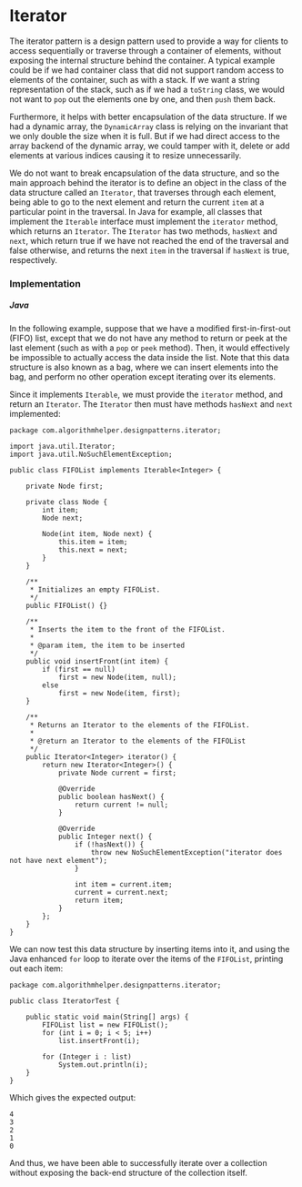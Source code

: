 # Iterator

The iterator pattern is a design pattern used to provide a way for clients to access sequentially
or traverse through a container of elements, without exposing the internal structure behind the 
container. A typical example could be if we had container class that did not support random access
to elements of the container, such as with a stack. If we want a string representation of the 
stack, such as if we had a `toString` class, we would not want to `pop` out the elements one by one,
and then `push` them back.

Furthermore, it helps with better encapsulation of the data structure. If we had a dynamic array,
the `DynamicArray` class is relying on the invariant that we only double the size when it is full.
But if we had direct access to the array backend of the dynamic array, we could tamper with it, 
delete or add elements at various indices causing it to resize unnecessarily. 

We do not want to break encapsulation of the data structure, and so the main approach behind the 
iterator is to define an object in the class of the data structure called an `Iterator`, that 
traverses through each element, being able to go to the next element and return the current `item`
at a particular point in the traversal. In Java for example, all classes that implement the 
`Iterable` interface must implement the `iterator` method, which returns an `Iterator`. The 
`Iterator` has two methods, `hasNext` and `next`, which return true if we have not reached the end 
of the traversal and false otherwise, and returns the next `item` in the traversal if `hasNext` is
true, respectively.

### Implementation

##### Java

In the following example, suppose that we have a modified first-in-first-out (FIFO) list, except 
that we do not have any method to return or peek at the last element (such as with a `pop` or `peek` 
method). Then, it would effectively be impossible to actually access the data inside the list. Note
that this data structure is also known as a bag, where we can insert elements into the bag, and 
perform no other operation except iterating over its elements. 

Since it implements `Iterable`, we must provide the `iterator` method, and return an `Iterator`.
The `Iterator` then must have methods `hasNext` and `next` implemented:

```
package com.algorithmhelper.designpatterns.iterator;

import java.util.Iterator;
import java.util.NoSuchElementException;

public class FIFOList implements Iterable<Integer> {

    private Node first;

    private class Node {
        int item;
        Node next;

        Node(int item, Node next) {
            this.item = item;
            this.next = next;
        }
    }

    /**
     * Initializes an empty FIFOList.
     */
    public FIFOList() {}

    /**
     * Inserts the item to the front of the FIFOList.
     *
     * @param item, the item to be inserted
     */
    public void insertFront(int item) {
        if (first == null)
            first = new Node(item, null);
        else
            first = new Node(item, first);
    }

    /**
     * Returns an Iterator to the elements of the FIFOList.
     *
     * @return an Iterator to the elements of the FIFOList
     */
    public Iterator<Integer> iterator() {
        return new Iterator<Integer>() {
            private Node current = first;

            @Override
            public boolean hasNext() {
                return current != null;
            }

            @Override
            public Integer next() {
                if (!hasNext()) {
                    throw new NoSuchElementException("iterator does not have next element");
                }

                int item = current.item;
                current = current.next;
                return item;
            }
        };
    }
}
```

We can now test this data structure by inserting items into it, and using the Java enhanced `for`
loop to iterate over the items of the `FIFOList`, printing out each item:

```
package com.algorithmhelper.designpatterns.iterator;

public class IteratorTest {

    public static void main(String[] args) {
        FIFOList list = new FIFOList();
        for (int i = 0; i < 5; i++)
            list.insertFront(i);

        for (Integer i : list)
            System.out.println(i);
    }
}
```

Which gives the expected output:

```
4
3
2
1
0
```

And thus, we have been able to successfully iterate over a collection without exposing the back-end
structure of the collection itself. 
